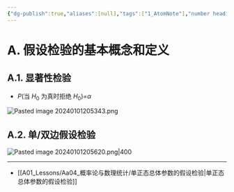 ```yaml
---
{"dg-publish":true,"aliases":[null],"tags":["1_AtomNote"],"number headings":"auto, first-level 1, max 6, A.1.","Created-Date":"2024-01-01 20:52:02","Modified-Date":"2024-04-18 11:53:26","permalink":"/A01_Lessons/Aa04_概率论与数理统计/假设检验的基本思想/","dgPassFrontmatter":true}
---
```







# A. 假设检验的基本概念和定义


## A.1. 显著性检验

- $P$(当 $H_0$ 为真时拒绝 $H_0$)=$α$


![Pasted image 20240101205343.png](/img/user/Z02_ObFiles/Attachments/Pasted%20image%2020240101205343.png)




## A.2. 单/双边假设检验

![Pasted image 20240101205620.png|400](/img/user/Z02_ObFiles/Attachments/Pasted%20image%2020240101205620.png)


---

- [[A01_Lessons/Aa04_概率论与数理统计/单正态总体参数的假设检验\|单正态总体参数的假设检验]]